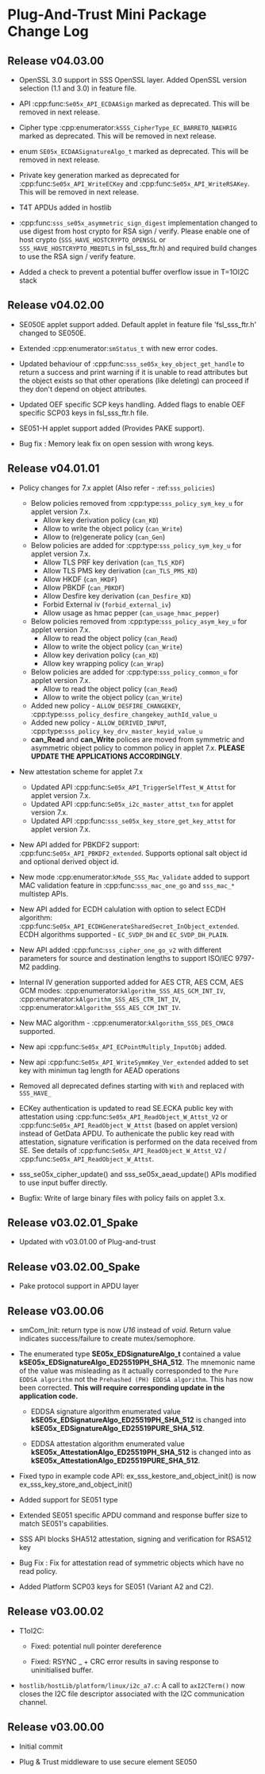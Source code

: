 # Plug-And-Trust Mini Package Change Log


## Release v04.03.00

- OpenSSL 3.0 support in SSS OpenSSL layer. Added OpenSSL version selection (1.1 and 3.0) in feature file.

- API :cpp:func:`Se05x_API_ECDAASign`  marked as deprecated. This will be removed in next release.

- Cipher type :cpp:enumerator:`kSSS_CipherType_EC_BARRETO_NAEHRIG` marked as deprecated. This will be removed in next release.

- enum ``SE05x_ECDAASignatureAlgo_t`` marked as deprecated. This will be removed in next release.

- Private key generation marked as deprecated for :cpp:func:`Se05x_API_WriteECKey` and :cpp:func:`Se05x_API_WriteRSAKey`. This will be removed in next release.

- T4T APDUs added in hostlib

- :cpp:func:`sss_se05x_asymmetric_sign_digest` implementation changed to use digest from host crypto for RSA sign / verify. Please enable one of host crypto (`SSS_HAVE_HOSTCRYPTO_OPENSSL` or `SSS_HAVE_HOSTCRYPTO_MBEDTLS` in fsl_sss_ftr.h) and required build changes to use the RSA sign / verify feature.

- Added a check to prevent a potential buffer overflow issue in T=1OI2C stack


## Release v04.02.00

- SE050E applet support added. Default applet in feature file 'fsl_sss_ftr.h' changed to SE050E.

- Extended :cpp:enumerator:`smStatus_t` with new error codes.

- Updated behaviour of :cpp:func:`sss_se05x_key_object_get_handle` to return
  a success and print warning if it is unable to read attributes but the object exists so
  that other operations (like deleting) can proceed if they don't depend
  on object attributes.

- Updated OEF specific SCP keys handling. Added flags to enable OEF specific SCP03 keys in fsl_sss_ftr.h file.

- SE051-H applet support added (Provides PAKE support).

- Bug fix : Memory leak fix on open session with wrong keys.


## Release v04.01.01

- Policy changes for 7.x applet  (Also refer - :ref:`sss_policies`)
    - Below policies removed from :cpp:type:`sss_policy_sym_key_u` for applet version 7.x.
        - Allow key derivation policy (``can_KD``)
        - Allow to write the object policy (``can_Write``)
        - Allow to (re)generate policy (``can_Gen``)
    - Below policies are added for :cpp:type:`sss_policy_sym_key_u` for applet version 7.x.
        - Allow TLS PRF key derivation (``can_TLS_KDF``)
        - Allow TLS PMS key derivation (``can_TLS_PMS_KD``)
        - Allow HKDF (``can_HKDF``)
        - Allow PBKDF (``can_PBKDF``)
        - Allow Desfire key derivation (``can_Desfire_KD``)
        - Forbid External iv (``forbid_external_iv``)
        - Allow usage as hmac pepper (``can_usage_hmac_pepper``)
    - Below policies removed from :cpp:type:`sss_policy_asym_key_u` for applet version 7.x.
        - Allow to read the object policy (``can_Read``)
        - Allow to write the object policy (``can_Write``)
        - Allow key derivation policy (``can_KD``)
        - Allow key wrapping policy (``can_Wrap``)
    - Below policies are added for :cpp:type:`sss_policy_common_u` for applet version 7.x.
        - Allow to read the object policy (``can_Read``)
        - Allow to write the object policy (``can_Write``)
    - Added new policy - ``ALLOW_DESFIRE_CHANGEKEY``, :cpp:type:`sss_policy_desfire_changekey_authId_value_u`
    - Added new policy - ``ALLOW_DERIVED_INPUT``, :cpp:type:`sss_policy_key_drv_master_keyid_value_u`
    - **can_Read** and **can_Write** polices are moved from symmetric and asymmetric object policy to common policy in applet 7.x. **PLEASE UPDATE THE APPLICATIONS ACCORDINGLY**.

- New attestation scheme for applet 7.x
    - Updated API :cpp:func:`Se05x_API_TriggerSelfTest_W_Attst` for applet version 7.x.
    - Updated API :cpp:func:`Se05x_i2c_master_attst_txn` for applet version 7.x.
    - Updated API :cpp:func:`sss_se05x_key_store_get_key_attst` for applet version 7.x.

- New API added for PBKDF2 support: :cpp:func:`Se05x_API_PBKDF2_extended`. Supports optional salt
  object id and optional derived object id.

- New mode :cpp:enumerator:`kMode_SSS_Mac_Validate` added to support MAC validation feature in
  :cpp:func:`sss_mac_one_go` and ``sss_mac_*`` multistep APIs.

- New API added for ECDH calulation with option to select ECDH algorithm:
  :cpp:func:`Se05x_API_ECDHGenerateSharedSecret_InObject_extended`. ECDH algorithms
  supported - ``EC_SVDP_DH`` and ``EC_SVDP_DH_PLAIN``.

- New API added :cpp:func:`sss_cipher_one_go_v2` with different parameters for source
  and destination lengths to support ISO/IEC 9797-M2 padding.

- Internal IV generation supported added for AES CTR, AES CCM, AES GCM modes:
  :cpp:enumerator:`kAlgorithm_SSS_AES_GCM_INT_IV`,
  :cpp:enumerator:`kAlgorithm_SSS_AES_CTR_INT_IV`,
  :cpp:enumerator:`kAlgorithm_SSS_AES_CCM_INT_IV`.

- New MAC algorithm - :cpp:enumerator:`kAlgorithm_SSS_DES_CMAC8` supported.

- New api :cpp:func:`Se05x_API_ECPointMultiply_InputObj` added.

- New api :cpp:func:`Se05x_API_WriteSymmKey_Ver_extended` added to set key with minimun tag length for AEAD operations

- Removed all deprecated defines starting with ``With`` and replaced with ``SSS_HAVE_``

- ECKey authentication is updated to read SE.ECKA public key with attestation using
  :cpp:func:`Se05x_API_ReadObject_W_Attst_V2` or :cpp:func:`Se05x_API_ReadObject_W_Attst` (based on applet version)
  instead of GetData APDU. To authenicate the public key read with attestation, signature verification is performed
  on the data received from SE. See details of :cpp:func:`Se05x_API_ReadObject_W_Attst_V2` / :cpp:func:`Se05x_API_ReadObject_W_Attst`.

- sss_se05x_cipher_update() and sss_se05x_aead_update() APIs modified to use input buffer directly.

- Bugfix: Write of large binary files with policy fails on applet 3.x.


## Release v03.02.01_Spake

- Updated with v03.01.00 of Plug-and-trust

## Release v03.02.00_Spake

- Pake protocol support in APDU layer

## Release v03.00.06

- smCom_Init: return type is now *U16* instead of *void*. Return value indicates success/failure to create mutex/semophore.

- The enumerated type **SE05x_EDSignatureAlgo_t** contained a value **kSE05x_EDSignatureAlgo_ED25519PH_SHA_512**.
  The mnemonic name of the value was misleading as it actually corresponded to the `Pure EDDSA algorithm` not the
  `Prehashed (PH) EDDSA algorithm`. This has now been corrected. **This will require corresponding update in the application code.**

  - EDDSA signature algorithm enumerated value **kSE05x_EDSignatureAlgo_ED25519PH_SHA_512** is changed into **kSE05x_EDSignatureAlgo_ED25519PURE_SHA_512**.

  - EDDSA attestation algorithm enumerated value **kSE05x_AttestationAlgo_ED25519PH_SHA_512** is changed into as **kSE05x_AttestationAlgo_ED25519PURE_SHA_512**.

- Fixed typo in example code API: ex_sss_kestore_and_object_init() is now ex_sss_key_store_and_object_init()

- Added support for SE051 type

- Extended SE051 specific APDU command and response buffer size to match SE051's capabilities.

- SSS API blocks SHA512 attestation, signing and verification for RSA512 key

- Bug Fix : Fix for attestation read of symmetric objects which have no read policy.

- Added Platform SCP03 keys for SE051 (Variant A2 and C2).


## Release v03.00.02

- T1oI2C:

  - Fixed: potential null pointer dereference

  - Fixed: RSYNC _ + CRC error results in saving response to uninitialised buffer.

- ``hostlib/hostLib/platform/linux/i2c_a7.c``: A call to `axI2CTerm()` now closes the I2C file descriptor associated with the
  I2C communication channel.


## Release v03.00.00

- Initial commit

- Plug & Trust middleware to use secure element SE050
